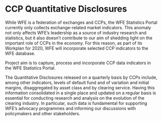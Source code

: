 # CCP Quantitative Disclosures

While WFE is a federation of exchanges and CCPs, the WFE Statistics Portal currently only collects exchange-related market indicators. This anomaly not only affects WFE’s leadership as a source of industry research and statistics, but it also doesn’t contribute to our aim of shedding light on the important role of CCPs in the economy. For this reason, as part of its Workplan for 2020, WFE will incorporate selected CCP indicators to the WFE database.

Project aim is to capture, process and incorporate CCP data indicators in the WFE Statistics Portal.

The Quantitative Disclosures released on a quarterly basis by CCPs include, among other indicators, levels of default fund and of variation and initial margins, disaggregated by asset class and by clearing service. Having this information consolidated in a single place and updated on a regular basis is essential for conducting research and analysis on the evolution of the clearing industry. In particular, such data is fundamental for supporting WFE’s advocacy programmes and informing our discussions with policymakers and other stakeholders.